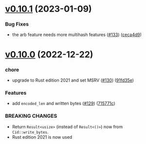 # [v0.10.1](https://github.com/multiformats/rust-cid/compare/v0.10.0...v0.10.1) (2023-01-09)


### Bug Fixes

* the arb feature needs more multihash features ([#133](https://github.com/multiformats/rust-cid/issues/133)) ([ceca4d9](https://github.com/multiformats/rust-cid/commit/ceca4d93bd90f8ac30987bcc5814f6a655484787))


# [v0.10.0](https://github.com/multiformats/rust-cid/compare/v0.9.0...v0.10.0) (2022-12-22)


### chore

* upgrade to Rust edition 2021 and set MSRV ([#130](https://github.com/multiformats/rust-cid/issues/130)) ([91fd35e](https://github.com/multiformats/rust-cid/commit/91fd35e06f8ae24d66f6ba4598830d8dbc259c8a))


### Features

* add `encoded_len` and written bytes ([#129](https://github.com/multiformats/rust-cid/issues/129)) ([715771c](https://github.com/multiformats/rust-cid/commit/715771c48fd47969e733ed1faad8b82d9ddbd7ca))


### BREAKING CHANGES

* Return `Result<usize>` (instead of `Result<()>`) now from `Cid::write_bytes`.
* Rust edition 2021 is now used
